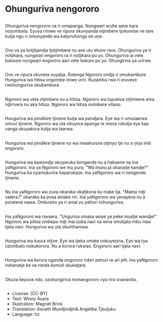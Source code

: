 # Ohunguriva nengororo

##
Ohunguriva nengororo va ri omapanga. Nungwari aruhe aave kara nozombata. Eyuva rimwe ve ripura okunyanda otjimbere tjokomise ve tare kutja ngu ri omunyande wa katjoruhonga ee uṋe.

##
Ovo va ya kotjitjandja tjotjimbere nu ave utu ehore ravo. Ohunguriva ya ri notjikara, nungwari engororo ra ri notjikara pu yo. Ohunguriva ai vete kokoure nungwari engororo aari vete kokure pu yo. Ohungiriva ya urirwe.

##
Ovo ve ripura okuveta ouyatja. Rutenga Ngororo ondja ri omukambure. Hunguriva wa hitisa ongombe imwe uriri. Kuzamba rwa ri oruveze rwohunguriva okukambura

##
Ngororo wa veta otjimbere nu a hitisa. Ngororo wa tupukisa otjimbere ama nḓirivera nu aka hitisa .Ngororo wa hitisa ovimbere vitano.

##
Hunguriva wa pindikire tjinene kutja wa pandjara. Eye wa ri omutaarwa omuvi tjinene. Ngororo wa uta okuyora epanga re mena rokutja eye kaa vanga okuyakura kutja wa taarwa.

##
Hunguriva wa pindikre tjinene nu wa mwahurura otjinyo tje nu a ṋiṋa indi engororo.

##
Hunguriva wa kawondja okuyaruka konganda nu a hakaene na Ina yaNgororo. Ina ya Ngororo we mu pura, "Wa munu pi okanatje kandje?" Hunguriva ka nyamukurire kaparukaze. Ina yaNgororo wa ri nengendo tjinene.

##
Nu ina yaNgororo wa zuva okaraka okaṱikona ku make tja. "Mama ndji vatera.!" okaraka ka posa amake riri. Ina yaNgororo wa yevayeva nu a puratene nawa. Ombosiro ya ri amai zu pehuri rohunguriva.

##
Ina yaNgororo wa ravaera, "Ungurisa omasa woye ya peke muatje wandje!" Ngororo wa pitisa ombepo ndji mai ṋuka navi na wina omutjato mbu mau tjata navi. Hunguriva wa uta okuhihamwa.

##
Hunguriva wa kuura otjive. Eye wa tjeka omate nokuyeṋina. Eye wa tya ozombato nokukorora. Nu a korora rukwao. Engororo aari tjata navi.

##
Hunguriva wa korora nganda engororo ndari pehuri re ari piti. Ina yaNgororo nokanatje ke va ronda komuti okukaṱara.

##
Okuza keyuva ndo, ozohungiriva nomangororo vya rira ovanavita.

##
* License: [CC-BY]
* Text: Winny Asara
* Illustration: Magriet Brink
* Translation: Asnath Mundjindjiri& Angelika Tjouṱuku
* Language: hz
